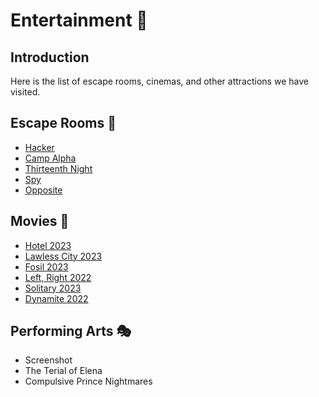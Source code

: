 # Entertainment 👻

## Introduction

Here is the list of escape rooms, cinemas, and other attractions we have visited.

## Escape Rooms 🚪

- [Hacker](https://escaperoom.ir/escaperoom/tehran/hacker)
- [Camp Alpha](https://escaperoom.ir/escaperoom/tehran/camp-alpha)
- [Thirteenth Night](https://escaperoom.ir/escaperoom/tehran/thirteenth-night)
- [Spy](https://www.t4f.ir/fun/821/%d8%a7%d8%aa%d8%a7%d9%82-%d9%81%d8%b1%d8%a7%d8%b1-%d8%ac%d8%a7%d8%b3%d9%88%d8%b3/%d8%aa%d9%87%d8%b1%d8%a7%d9%86/%d8%b3%db%8c%d9%85%d9%88%d9%86-%d8%a8%d9%88%d9%84%db%8c%d9%88%d8%a7%d8%b1)
- [Opposite](https://escaperoomist.com/product/%d8%a7%d8%aa%d8%a7%d9%82-%d9%81%d8%b1%d8%a7%d8%b1-%d8%b6%d8%af/)

## Movies 🍿

- [Hotel 2023](https://www.imdb.com/title/tt29288757/)
- [Lawless City 2023](https://www.imdb.com/title/tt28230706/?ref_=ttfc_fc_tt)
- [Fosil 2023](https://www.imdb.com/title/tt27374513/?ref_=fn_al_tt_1)
- [Left, Right 2022](https://www.imdb.com/title/tt26734739/?ref_=fn_al_tt_1)
- [Solitary 2023](https://www.imdb.com/title/tt20258156/?ref_=fn_al_tt_1)
- [Dynamite 2022](https://www.imdb.com/title/tt15164298/?ref_=nm_flmg_c_8_act)

## Performing Arts 🎭

- Screenshot
- The Terial of Elena
- Compulsive Prince Nightmares
